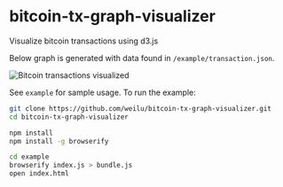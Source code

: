 bitcoin-tx-graph-visualizer
===========================

Visualize bitcoin transactions using d3.js

Below graph is generated with data found in `/example/transaction.json`.

![Bitcoin transactions visualized](https://rawgithub.com/weilu/bitcoin-tx-graph-visualizer/master/example/transactions.svg)

See `example` for sample usage. To run the example:

```bash
git clone https://github.com/weilu/bitcoin-tx-graph-visualizer.git
cd bitcoin-tx-graph-visualizer

npm install
npm install -g browserify

cd example
browserify index.js > bundle.js
open index.html
```

